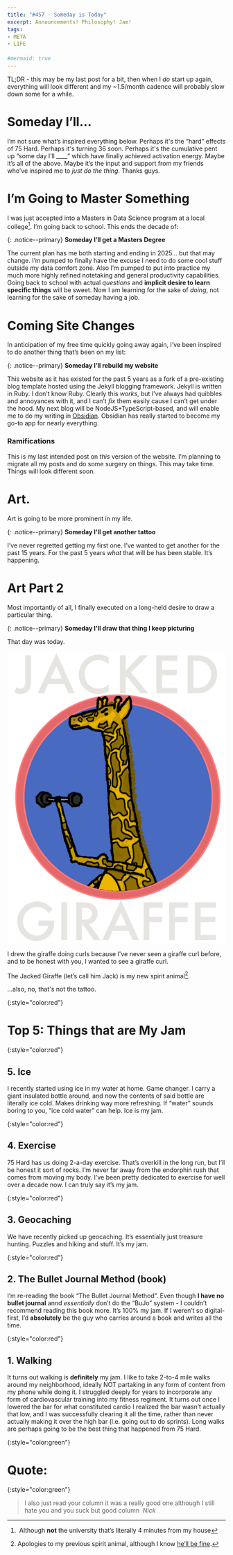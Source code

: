 ```yaml
---
title: "#457 - Someday is Today"
excerpt: Announcements! Philosophy! Jam! 
tags: 
- META
- LIFE

#mermaid: true
---
```

TL;DR - this may be my last post for a bit, then when I *do* start up again, everything will look different and my ~1.5/month cadence will probably slow down some for a while.

# Someday I’ll…

I’m not sure what’s inspired everything below. Perhaps it's the “hard” effects of 75 Hard. Perhaps it's turning 36 soon. Perhaps it's the cumulative pent up “some day I’ll ____” which have finally achieved activation energy. Maybe it’s all of the above. Maybe it’s the input and support from my friends who’ve inspired me to *just do the thing*. Thanks guys.

# I’m Going to Master Something

I was just accepted into a Masters in Data Science program at a local college[^1]. I’m going back to school. This ends the decade of:

{: .notice--primary}
**Someday I’ll get a Masters Degree**

The current plan has me both starting and ending in 2025… but that may change. I’m pumped to finally have the excuse I need to do some cool stuff outside my data comfort zone. Also I’m pumped to put into practice my much more highly refined notetaking and general productivity capabilities. Going back to school with actual *questions* and **implicit desire to learn specific things** will be sweet. Now I am learning for the sake of *doing*, not learning for the sake of someday having a job. 

# Coming Site Changes

In anticipation of my free time quickly going away again, I’ve been inspired to do another thing that’s been on my list: 

{: .notice--primary}
**Someday I’ll rebuild my website** 

This website as it has existed for the past 5 years as a fork of a pre-existing blog template hosted using the Jekyll blogging framework. Jekyll is written in Ruby. I don’t know Ruby. Clearly this *works*, but I’ve always had quibbles and annoyances with it, and I can’t *fix* them easily cause I can’t get under the hood. My next blog will be NodeJS+TypeScript-based, and will enable me to do my writing in [Obsidian](https://gillespedia.com/Obsidian). Obsidian has really started to become my go-to app for nearly everything.

### Ramifications

This is my last intended post on *this* version of the website. I’m planning to migrate all my posts and do some surgery on things. This may take time. Things will look different soon.

# Art.

Art is going to be more prominent in my life. 

{: .notice--primary}
**Someday I'll get another tattoo**

I’ve never regretted getting my first one. I’ve wanted to get another for the past 15 years. For the past 5 years *what* that will be has been stable. It’s happening.

# Art Part 2

Most importantly of all, I finally executed on a long-held desire to draw a particular thing.

{: .notice--primary}
**Someday I'll draw that thing I keep picturing**

That day was today.

![Giraffe Doing Curls](/assets/images/457-Jacked-Giraffe.png)

I drew the giraffe doing curls because I've never seen a giraffe curl before, and to be honest with you, I wanted to see a giraffe curl.

The Jacked Giraffe (let’s call him Jack) is my new spirit animal[^2].

…also, no, that's not the tattoo.

{:style="color:red"}

# Top 5: Things that are My Jam

{:style="color:red"}

## 5. Ice

I recently started using ice in my water at home. Game changer. I carry a giant insulated bottle around, and now the contents of said bottle are literally ice cold. Makes drinking way more refreshing. If “water” sounds boring to you, “ice cold water” can help. Ice is my jam.

{:style="color:red"}

## 4. Exercise

75 Hard has us doing 2-a-day exercise. That’s overkill in the long run, but I’ll be honest it sort of rocks. I’m never far away from the endorphin rush that comes from moving my body. I’ve been pretty dedicated to exercise for well over a decade now. I can truly say it’s my jam.

{:style="color:red"}

## 3. Geocaching

We have recently picked up geocaching. It’s essentially just treasure hunting. Puzzles and hiking and stuff. It’s my jam.

{:style="color:red"}

## 2. The Bullet Journal Method (book)

I’m re-reading the book “The Bullet Journal Method”. Even though **I have no bullet journal** annd *essentially* don’t do the “BuJo” system - I couldn’t recommend reading this book more. It’s 100% my jam. If I weren’t so digital-first, I’d **absolutely** be the guy who carries around a book and writes all the time.

{:style="color:red"}

## 1. Walking

It turns out walking is **definitely** my jam. I like to take 2-to-4 mile walks around my neighborhood, ideally NOT partaking in any form of content from my phone while doing it. I struggled deeply for years to incorporate any form of cardiovascular training into my fitness regiment. It turns out once I lowered the bar for what constituted cardio I realized the bar wasn’t actually that low, and I was successfully clearing it all the time, rather than never actually making it over the high bar (i.e. going out to do sprints). Long walks are perhaps going to be the best thing that happened from 75 Hard. 

{:style="color:green"}

# **Quote:**

{:style="color:green"}

> I also just read your column it was a really good one although I still hate you and you suck but good column 
<cite>Nick</cite>
> 

[^1]: Although **not** the university that’s literally 4 minutes from my house

[^2]: Apologies to my previous spirit animal, although I know [he’ll be fine](https://amp.knowyourmeme.com/memes/this-is-fine).